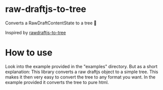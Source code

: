 # raw-draftjs-to-tree
Converts a RawDraftContentState to a tree 🌲

Inspired by [rawdraftjs-to-tree](https://github.com/AladdiX/rawdraftjs-to-tree)

# How to use
Look into the example provided in the "examples" directory. But as a short explanation: This library converts a raw draftjs object to a simple tree. This makes it then very easy to convert the tree to any format you want. In the example provided it converts the tree to pure html.
